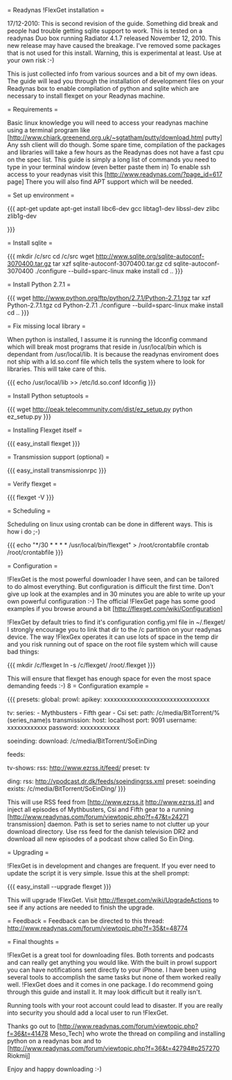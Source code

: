 = Readynas !FlexGet installation =

17/12-2010:
This is second revision of the guide. Something did break and people had trouble getting sqlite support to work. This is tested on a readynas Duo box running Radiator 4.1.7 released November 12, 2010. This new release may have caused the breakage. I've removed some packages that is not used for this install. Warning, this is experimental at least. Use at your own risk :-)

This is just collected info from various sources and a bit of my own ideas. The guide will lead you through the installation of development files on your Readynas box to enable compilation of python and sqlite which are necessary to install flexget on your Readynas machine.

= Requirements =

Basic linux knowledge you will need to access your readynas machine using a terminal program like [http://www.chiark.greenend.org.uk/~sgtatham/putty/download.html putty] Any ssh client will do though. Some spare time, compilation of the packages and libraries will take a few hours as the Readynas does not have a fast cpu on the spec list. This guide is simply a long list of commands you need to type in your terminal window (even better paste them in) To enable ssh access to your readynas visit this [http://www.readynas.com/?page_id=617 page] There you will also find APT support which will be needed.

= Set up environment =

{{{
apt-get update
apt-get install libc6-dev gcc libtag1-dev libssl-dev zlibc zlib1g-dev

}}}

= Install sqlite =

{{{
mkdir /c/src
cd /c/src
wget http://www.sqlite.org/sqlite-autoconf-3070400.tar.gz
tar xzf sqlite-autoconf-3070400.tar.gz 
cd sqlite-autoconf-3070400
./configure --build=sparc-linux
make install
cd ..
}}}

= Install Python 2.7.1 =

{{{
wget http://www.python.org/ftp/python/2.7.1/Python-2.7.1.tgz
tar xzf Python-2.7.1.tgz
cd Python-2.7.1
./configure --build=sparc-linux
make install
cd ..
}}}

= Fix missing local library =

When python is installed, I assume it is running the ldconfig command which will break most programs that reside in /usr/local/bin which is dependant from /usr/local/lib. It is because the readynas enviroment does not ship with a ld.so.conf file which tells the system where to look for libraries. This will take care of this.

{{{
echo /usr/local/lib >> /etc/ld.so.conf
ldconfig
}}}

= Install Python setuptools =

{{{
wget http://peak.telecommunity.com/dist/ez_setup.py
python ez_setup.py
}}}

= Installing Flexget itself =

{{{
easy_install flexget
}}}


= Transmission support (optional) =

{{{
easy_install transmissionrpc
}}}

= Verify flexget =

{{{
flexget -V
}}}

= Scheduling =

Scheduling on linux using crontab can be done in different ways. This is how i do ;-)

{{{
echo "*/30 * * * * /usr/local/bin/flexget" > /root/crontabfile
crontab /root/crontabfile
}}}

= Configuration =

!FlexGet is the most powerful downloader I have seen, and can be tailored to do almost everything. But configuration is difficult the first time. Don't give up look at the examples and in 30 minutes you are able to write up your own powerful configuration :-) The official !FlexGet page has some good examples if you browse around a bit 
[http://flexget.com/wiki/Configuration]

!FlexGet by default tries to find it's configuration config.yml file in ~/.flexget/
I strongly encourage you to link that dir to the /c partition on your readynas device. The way !FlexGex operates it can use lots of space in the temp dir and you risk running out of space on the root file system which will cause bad things:

{{{
mkdir /c/flexget
ln -s /c/flexget/ /root/.flexget
}}}

This will ensure that flexget has enough space for even the most space demanding feeds :-)
8
= Configuration example =

{{{
presets:
  global:
    prowl:
      apikey: xxxxxxxxxxxxxxxxxxxxxxxxxxxxxxxx

  tv:
    series:
      - Mythbusters
      - Fifth gear
      - Csi
    set:
      path: /c/media/BitTorrent/%(series_name)s
    transmission:
      host: localhost
      port: 9091
      username: xxxxxxxxxxxx
      password: xxxxxxxxxxxx

  soeinding:
    download: /c/media/BitTorrent/SoEinDing

feeds:

  tv-shows:
    rss: http://www.ezrss.it/feed/
    preset: tv

  ding:
    rss: http://vpodcast.dr.dk/feeds/soeindingrss.xml
    preset: soeinding
    exists: /c/media/BitTorrent/SoEinDing/
}}}

This will use RSS feed from [http://www.ezrss.it http://www.ezrss.it] and inject all episodes of Mythbusters, Csi and Fifth gear to a running [http://www.readynas.com/forum/viewtopic.php?f=47&t=24271 transmission] daemon. Path is set to series name to not clutter up your download directory. Use rss feed for the danish television DR2 and download all new episodes of a podcast show called So Ein Ding.

= Upgrading =

!FlexGet is in development and changes are frequent. If you ever need to update the script it is very simple. Issue this at the shell prompt:

{{{
easy_install --upgrade flexget
}}}

This will upgrade !FlexGet. Visit http://flexget.com/wiki/UpgradeActions to see if any actions are needed to finish the upgrade.

= Feedback =
Feedback can be directed to this thread: http://www.readynas.com/forum/viewtopic.php?f=35&t=48774

= Final thoughts =

!FlexGet is a great tool for downloading files. Both torrents and podcasts and can really get anything you would like. With the built in prowl support you can have notifications sent directly to your iPhone. I have been using several tools to accomplish the same tasks but none of them worked really well. !FlexGet does and it comes in one package. I do recommend going through this guide and install it. It may look difficult but it really isn't. 

Running tools with your root account could lead to disaster. If you are really into security you should add a local user to run !FlexGet.

Thanks go out to [http://www.readynas.com/forum/viewtopic.php?f=36&t=41478 Meso_Tech] who wrote the thread on compiling and installing python on a readynas box and to [http://www.readynas.com/forum/viewtopic.php?f=36&t=42794#p257270 Riokmij]

Enjoy and happy downloading :-)
